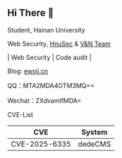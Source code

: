## Hi There 👋

Student, Hainan University

Web Security, [HnuSec](https://www.hnusec.com/) & [V&N Team](https://vnteam.cn/)

| Web Security | Code audit |

Blog: [ewoji.cn](https://ewoji.cn)

QQ：MTA2MDA4OTM3MQ==

Wechat：ZXdvamlfMDA=

CVE-List

| CVE           | System  |
| ------------- | ------- |
| CVE-2025-6335 | dedeCMS |
